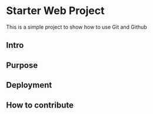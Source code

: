 # Starter Web Project

This is a simple project to show how to use Git and Github

## Intro

## Purpose

## Deployment

## How to contribute